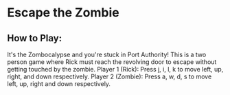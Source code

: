 # Escape the Zombie
How to Play:
------------
It's the Zombocalypse and you're stuck in Port Authority! This is a two person game where Rick must reach the revolving door to escape without getting touched by the zombie. 
Player 1 (Rick): Press j, i, l, k to move left, up, right, and down respectively.
Player 2 (Zombie): Press a, w, d, s to move left, up, right and down respectively. 

